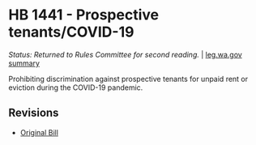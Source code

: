 # HB 1441 - Prospective tenants/COVID-19
*Status: Returned to Rules Committee for second reading.* | [leg.wa.gov summary](https://app.leg.wa.gov/billsummary?BillNumber=1441&Year=2021)

Prohibiting discrimination against prospective tenants for unpaid rent or eviction during the COVID-19 pandemic.

## Revisions
* [Original Bill](1/)